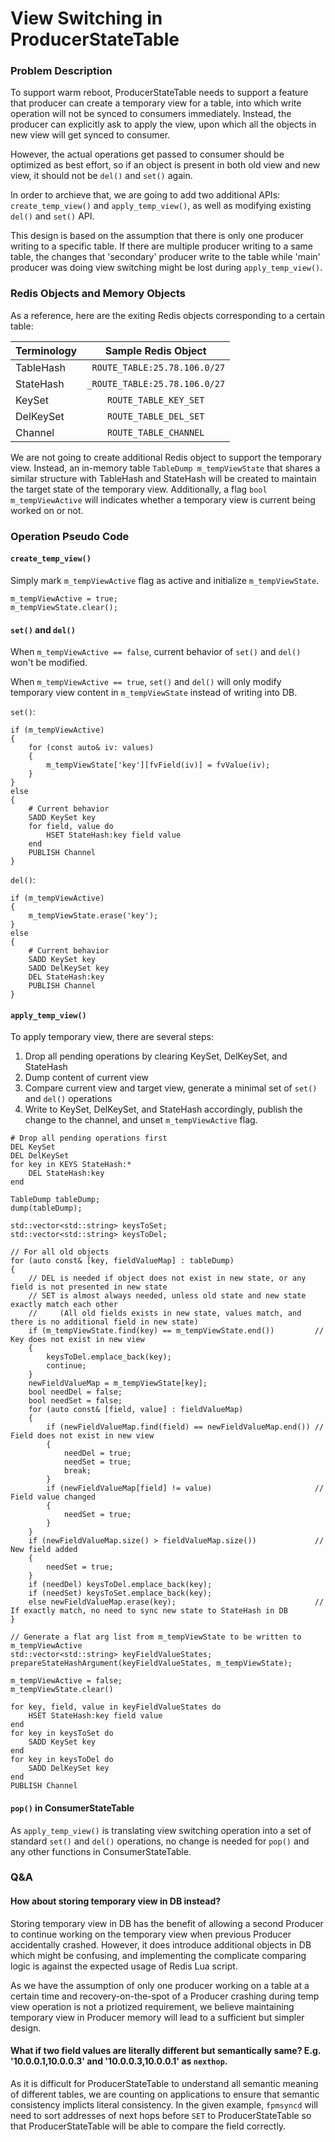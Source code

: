 # View Switching in ProducerStateTable

### Problem Description
To support warm reboot, 
ProducerStateTable needs to support a feature that producer can create a temporary view for a table, 
into which write operation will not be synced to consumers immediately.
Instead, the producer can explicitly ask to apply the view, 
upon which all the objects in new view will get synced to consumer.

However, the actual operations get passed to consumer should be optimized as best effort, 
so if an object is present in both old view and new view, 
it should not be `del()` and `set()` again.

In order to archieve that, we are going to add two additional APIs: `create_temp_view()` and `apply_temp_view()`,
as well as modifying existing `del()` and `set()` API.

This design is based on the assumption that there is only one producer writing to a specific table. 
If there are multiple producer writing to a same table, the changes that 'secondary' producer write to the table
while 'main' producer was doing view switching might be lost during `apply_temp_view()`.


### Redis Objects and Memory Objects
As a reference, here are the exiting Redis objects corresponding to a certain table:

| Terminology   | Sample Redis Object  |
| ------------- | :-----------------:  |
| TableHash     | ` ROUTE_TABLE:25.78.106.0/27` |
| StateHash     | `_ROUTE_TABLE:25.78.106.0/27` |
| KeySet        | `ROUTE_TABLE_KEY_SET`      |
| DelKeySet     | `ROUTE_TABLE_DEL_SET`      |
| Channel       | `ROUTE_TABLE_CHANNEL`      |

We are not going to create additional Redis object to support the temporary view. 
Instead, an in-memory table `TableDump m_tempViewState` 
that shares a similar structure with TableHash and StateHash will be created to maintain the target state of the temporary view.
Additionally, a flag `bool m_tempViewActive` will indicates whether a temporary view is current being worked on or not.

### Operation Pseudo Code

#### `create_temp_view()`

Simply mark `m_tempViewActive` flag as active and initialize `m_tempViewState`.
```
m_tempViewActive = true;
m_tempViewState.clear(); 
```

#### `set()` and `del()`

When `m_tempViewActive == false`, current behavior of `set()` and `del()` won't be modified.

When `m_tempViewActive == true`, `set()` and `del()` will only modify temporary view content in `m_tempViewState` instead of writing into DB.

`set()`:

```
if (m_tempViewActive)
{
    for (const auto& iv: values)
    {
        m_tempViewState['key'][fvField(iv)] = fvValue(iv);
    }
}
else 
{
    # Current behavior
    SADD KeySet key
    for field, value do
        HSET StateHash:key field value
    end
    PUBLISH Channel
}
```

`del()`:

```
if (m_tempViewActive)
{
    m_tempViewState.erase('key');
}
else 
{
    # Current behavior
    SADD KeySet key
    SADD DelKeySet key
    DEL StateHash:key
    PUBLISH Channel
}
```

#### `apply_temp_view()`

To apply temporary view, there are several steps:
1. Drop all pending operations by clearing KeySet, DelKeySet, and StateHash
2. Dump content of current view
3. Compare current view and target view, generate a minimal set of `set()` and `del()` operations
4. Write to KeySet, DelKeySet, and StateHash accordingly, publish the change to the channel, and unset `m_tempViewActive` flag.

```
# Drop all pending operations first
DEL KeySet
DEL DelKeySet
for key in KEYS StateHash:*
    DEL StateHash:key
end

TableDump tableDump;
dump(tableDump);

std::vector<std::string> keysToSet;
std::vector<std::string> keysToDel;

// For all old objects
for (auto const& [key, fieldValueMap] : tableDump)
{
    // DEL is needed if object does not exist in new state, or any field is not presented in new state
    // SET is almost always needed, unless old state and new state exactly match each other
    //     (All old fields exists in new state, values match, and there is no additional field in new state)
    if (m_tempViewState.find(key) == m_tempViewState.end())         // Key does not exist in new view
    {
        keysToDel.emplace_back(key);
        continue;
    }
    newFieldValueMap = m_tempViewState[key];
    bool needDel = false;
    bool needSet = false;
    for (auto const& [field, value] : fieldValueMap)
    {
        if (newFieldValueMap.find(field) == newFieldValueMap.end()) // Field does not exist in new view
        {
            needDel = true;
            needSet = true;
            break;
        }
        if (newFieldValueMap[field] != value)                       // Field value changed
        {
            needSet = true;
        }
    }
    if (newFieldValueMap.size() > fieldValueMap.size())             // New field added
    {
        needSet = true;
    }
    if (needDel) keysToDel.emplace_back(key);
    if (needSet) keysToSet.emplace_back(key);
    else newFieldValueMap.erase(key);                               // If exactly match, no need to sync new state to StateHash in DB
}

// Generate a flat arg list from m_tempViewState to be written to m_tempViewActive
std::vector<std::string> keyFieldValueStates;
prepareStateHashArgument(keyFieldValueStates, m_tempViewState);

m_tempViewActive = false;
m_tempViewState.clear() 

for key, field, value in keyFieldValueStates do
    HSET StateHash:key field value
end
for key in keysToSet do
    SADD KeySet key
end
for key in keysToDel do
    SADD DelKeySet key
end
PUBLISH Channel
```

#### `pop()` in ConsumerStateTable
As `apply_temp_view()` is translating view switching operation into a set of standard `set()` and `del()` operations,
no change is needed for `pop()` and any other functions in ConsumerStateTable.


### Q&A

#### How about storing temporary view in DB instead?
Storing temporary view in DB has the benefit of allowing a second Producer to continue working on the temporary view when previous Producer accidentally crashed. However, it does introduce additional objects in DB which might be confusing, and implementing the complicate comparing logic is against the expected usage of Redis Lua script. 

As we have the assumption of only one producer working on a table at a certain time and recovery-on-the-spot of a Producer crashing during temp view operation is not a priotized requirement, we believe maintaining temporary view in Producer memory will lead to a sufficient but simpler design.

#### What if two field values are literally different but semantically same? E.g. '10.0.0.1,10.0.0.3' and '10.0.0.3,10.0.0.1' as `nexthop`.
As it is difficult for ProducerStateTable to understand all semantic meaning of different tables, we are counting on applications to ensure that semantic consistency implicts literal consistency. In the given example, `fpmsyncd` will need to sort addresses of next hops before `SET` to ProducerStateTable so that ProducerStateTable will be able to compare the field correctly.

